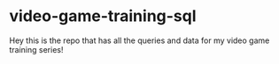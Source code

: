 # video-game-training-sql
Hey this is the repo that has all the queries and data for my video game training series!

